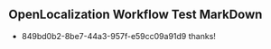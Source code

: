 ## OpenLocalization Workflow Test MarkDown
* 849bd0b2-8be7-44a3-957f-e59cc09a91d9 thanks!

<!--HONumber=Aug16_HO4-->


